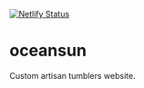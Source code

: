 [![Netlify Status](https://api.netlify.com/api/v1/badges/2c8bdfc5-fa70-447a-a992-3b858a18169d/deploy-status)](https://app.netlify.com/sites/oceansun/deploys)

# oceansun

Custom artisan tumblers website.
